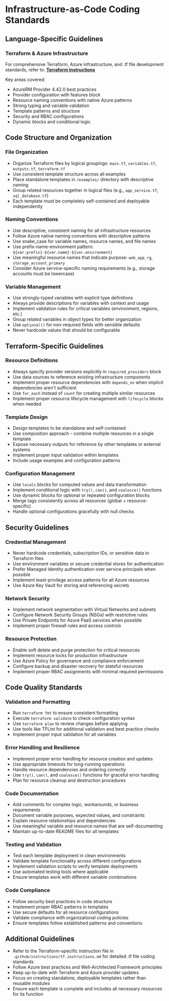 # Infrastructure-as-Code Coding Standards

## Language-Specific Guidelines

### Terraform & Azure Infrastructure

For comprehensive Terraform, Azure infrastructure, and .tf file development standards, refer to:
**[Terraform Instructions](../instructions/tf.instructions.md)**

Key areas covered:

- AzureRM Provider 4.42.0 best practices
- Provider configuration with features block
- Resource naming conventions with native Azure patterns
- Strong typing and variable validation
- Template patterns and structure
- Security and RBAC configurations
- Dynamic blocks and conditional logic

## Code Structure and Organization

### File Organization

- Organize Terraform files by logical groupings: `main.tf`, `variables.tf`, `outputs.tf`, `terraform.tf`
- Use consistent template structure across all examples
- Place standalone templates in `/examples/` directory with descriptive naming
- Group related resources together in logical files (e.g., `app_service.tf`, `sql_database.tf`)
- Each template must be completely self-contained and deployable independently

### Naming Conventions

- Use descriptive, consistent naming for all infrastructure resources
- Follow Azure native naming conventions with descriptive patterns
- Use snake_case for variable names, resource names, and file names
- Use prefix-name-environment pattern: `${var.prefix}-${var.name}-${var.environment}`
- Use meaningful resource names that indicate purpose: `web_app_rg`, `storage_account_primary`
- Consider Azure service-specific naming requirements (e.g., storage accounts must be lowercase)

### Variable Management

- Use strongly-typed variables with explicit type definitions
- Always provide descriptions for variables with context and usage
- Implement validation rules for critical variables (environment, regions, etc.)
- Group related variables in object types for better organization
- Use `optional()` for non-required fields with sensible defaults
- Never hardcode values that should be configurable

## Terraform-Specific Guidelines

### Resource Definitions

- Always specify provider versions explicitly in `required_providers` block
- Use data sources to reference existing infrastructure components
- Implement proper resource dependencies with `depends_on` when implicit dependencies aren't sufficient
- Use `for_each` instead of `count` for creating multiple similar resources
- Implement proper resource lifecycle management with `lifecycle` blocks when needed

### Template Design

- Design templates to be standalone and self-contained
- Use composition approach - combine multiple resources in a single template
- Expose necessary outputs for reference by other templates or external systems
- Implement proper input validation within templates
- Include usage examples and configuration patterns

### Configuration Management

- Use `locals` blocks for computed values and data transformation
- Implement conditional logic with `try()`, `can()`, and `coalesce()` functions
- Use dynamic blocks for optional or repeated configuration blocks
- Merge tags consistently across all resources (global + resource-specific)
- Handle optional configurations gracefully with null checks

## Security Guidelines

### Credential Management

- Never hardcode credentials, subscription IDs, or sensitive data in Terraform files
- Use environment variables or secure credential stores for authentication
- Prefer Managed Identity authentication over service principals when possible
- Implement least-privilege access patterns for all Azure resources
- Use Azure Key Vault for storing and referencing secrets

### Network Security

- Implement network segmentation with Virtual Networks and subnets
- Configure Network Security Groups (NSGs) with restrictive rules
- Use Private Endpoints for Azure PaaS services when possible
- Implement proper firewall rules and access controls

### Resource Protection

- Enable soft delete and purge protection for critical resources
- Implement resource locks for production infrastructure
- Use Azure Policy for governance and compliance enforcement
- Configure backup and disaster recovery for stateful resources
- Implement proper RBAC assignments with minimal required permissions

## Code Quality Standards

### Validation and Formatting

- Run `terraform fmt` to ensure consistent formatting
- Execute `terraform validate` to check configuration syntax
- Use `terraform plan` to review changes before applying
- Use tools like TFLint for additional validation and best practice checks
- Implement proper input validation for all variables

### Error Handling and Resilience

- Implement proper error handling for resource creation and updates
- Use appropriate timeouts for long-running operations
- Handle resource dependencies and ordering correctly
- Use `try()`, `can()`, and `coalesce()` functions for graceful error handling
- Plan for resource cleanup and destruction procedures

### Code Documentation

- Add comments for complex logic, workarounds, or business requirements
- Document variable purposes, expected values, and constraints
- Explain resource relationships and dependencies
- Use meaningful variable and resource names that are self-documenting
- Maintain up-to-date README files for all templates

### Testing and Validation

- Test each template deployment in clean environments
- Validate template functionality across different configurations
- Implement validation scripts to verify template deployments
- Use automated testing tools where applicable
- Ensure templates work with different variable combinations

### Code Compliance

- Follow security best practices in code structure
- Implement proper RBAC patterns in templates
- Use secure defaults for all resource configurations
- Validate compliance with organizational coding policies
- Ensure templates follow established patterns and conventions

## Additional Guidelines

- Refer to the Terraform-specific instruction file in `.github/instructions/tf.instructions.md` for detailed .tf file coding standards
- Follow Azure best practices and Well-Architected Framework principles
- Keep up-to-date with Terraform and Azure provider updates
- Focus on creating standalone, deployable templates rather than reusable modules
- Ensure each template is complete and includes all necessary resources for its function


